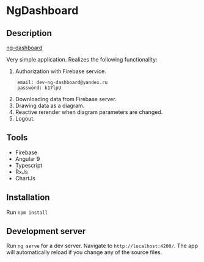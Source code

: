 # NgDashboard

## Description

[ng-dashboard](https://ng-dashboard-95b60.web.app)

Very simple application. Realizes the following functionality:

1. Authorization with Firebase service.
```
    email: dev-ng-dashboard@yandex.ru
    password: k17lpU
```
2. Downloading data from Firebase server.
3. Drawing data as a diagram.
4. Reactive rerender when diagram parameters are changed.
5. Logout.

## Tools
- Firebase
- Angular 9
- Typescript
- RxJs
- ChartJs

## Installation

Run `npm install`

## Development server

Run `ng serve` for a dev server. Navigate to `http://localhost:4200/`. The app will automatically reload if you change any of the source files.

